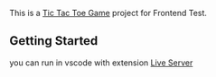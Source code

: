 This is a [Tic Tac Toe Game](https://movie-virtual-spirit.vercel.app/) project for Frontend Test.

## Getting Started

you can run in vscode with extension [Live Server](http://127.0.0.1:5500/index.html?#)
